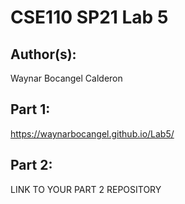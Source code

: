 # CSE110 SP21 Lab 5

## Author(s):
Waynar Bocangel Calderon

## Part 1:

https://waynarbocangel.github.io/Lab5/

## Part 2:

LINK TO YOUR PART 2 REPOSITORY
